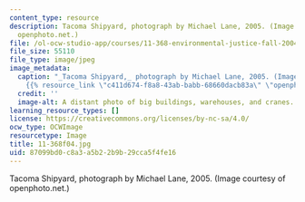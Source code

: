 ```yaml
---
content_type: resource
description: Tacoma Shipyard, photograph by Michael Lane, 2005. (Image courtesy of
  openphoto.net.)
file: /ol-ocw-studio-app/courses/11-368-environmental-justice-fall-2004/87099bd0c8a3a5b22b9b29cca5f4fe16_11-368f04.jpg
file_size: 55110
file_type: image/jpeg
image_metadata:
  caption: "_Tacoma Shipyard,_ photograph by Michael Lane, 2005. (Image courtesy of\_\
    {{% resource_link \"c411d674-f8a8-43ab-babb-68660dacb83a\" \"openphoto.net\" %}}.)"
  credit: ''
  image-alt: A distant photo of big buildings, warehouses, and cranes.
learning_resource_types: []
license: https://creativecommons.org/licenses/by-nc-sa/4.0/
ocw_type: OCWImage
resourcetype: Image
title: 11-368f04.jpg
uid: 87099bd0-c8a3-a5b2-2b9b-29cca5f4fe16
---
```

Tacoma Shipyard, photograph by Michael Lane, 2005. (Image courtesy of openphoto.net.)